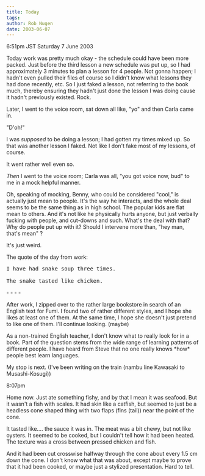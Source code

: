```yaml
---
title: Today
tags: 
author: Rob Nugen
date: 2003-06-07
---
```


<p class=date>6:51pm JST Saturday 7 June 2003</p>

<p>Today work was pretty much okay - the schedule could have been more
packed.  Just before the third lesson a new schedule was put up, so I
had approximately 3 minutes to plan a lesson for 4 people.  Not gonna
happen; I hadn't even pulled their files of course so I didn't know
what lessons they had done recently, etc.  So I just faked a lesson,
not referring to the book much, thereby ensuring they hadn't just done
the lesson I was doing cause it hadn't previously existed.  Rock.</p>

<p>Later, I went to the voice room, sat down all like, "yo" and then
Carla came in.</p>

<p>"D'oh!"</p>

<p>I was <em>supposed</em> to be doing a lesson; I had gotten my times
mixed up.  So that was another lesson I faked.  Not like I don't fake
most of my lessons, of course.</p>

<p>It went rather well even so.</p>

<p><em>Then</em> I went to the voice room; Carla was all, "you got
voice now, bud" to me in a mock helpful manner.</p>

<p>Oh, speaking of mocking, Benny, who could be considered "cool," is
actually just mean to people.  It's the way he interacts, and the
whole deal seems to be the same thing as in high school.  The popular
kids are flat mean to others.  And it's not like he physically hurts
anyone, but just verbally fucking with people, and cut-downs and such.
What's the deal with that?  Why do people put up with it?  Should I
intervene more than, "hey man, that's mean" ?</p>

<p>It's just weird.</p>

<p>The quote of the day from work:</p>

<pre>
I have had snake soup three times.

The snake tasted like chicken.
</pre>

<p>- - - -</p>

<p>After work, I zipped over to the rather large bookstore in search
of an English text for Fumi.  I found two of rather different styles,
and I hope she likes at least one of them.  At the same time, I hope
she doesn't just pretend to like one of them.  I'll continue looking.
(maybe)</p>

<p>As a non-trained English teacher, I don't know what to really look
for in a book.  Part of the question stems from the wide range of
learning patterns of different people.  I have heard from Steve that
no one really knows *how* people best learn languages.</p>

<p>My stop is next.  (I've been writing on the train (nambu line
Kawasaki to Musashi-Kosugi))</p>

<p class=date>8:07pm</p>

<p>Home now.  Just ate something fishy, and by that I mean it was
seafood.  But it wasn't a fish with scales.  It had skin like a
catfish, but seemed to just be a headless cone shaped thing with two
flaps (fins (tail)) near the point of the cone.</p>

<p>It tasted like.... the sauce it was in.  The meat was a bit chewy,
but not like oysters.  It seemed to be cooked, but I couldn't tell how
it had been heated.  The texture was a cross between pressed chicken
and fish.</p>

<p>And it had been cut crosswise halfway through the cone about every
1.5 cm down the cone.  I don't know what that was about, except maybe
to prove that it had been cooked, or maybe just a stylized
presentation.  Hard to tell.</p>

